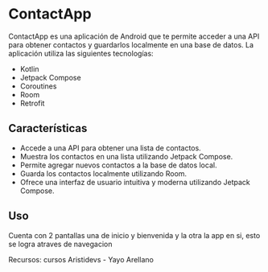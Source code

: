 # ContactApp

ContactApp es una aplicación de Android que te permite acceder a una API para obtener contactos y guardarlos localmente en una base de datos. La aplicación utiliza las siguientes tecnologías:

- Kotlin
- Jetpack Compose
- Coroutines
- Room
- Retrofit

## Características

- Accede a una API para obtener una lista de contactos.
- Muestra los contactos en una lista utilizando Jetpack Compose.
- Permite agregar nuevos contactos a la base de datos local.
- Guarda los contactos localmente utilizando Room.
- Ofrece una interfaz de usuario intuitiva y moderna utilizando Jetpack Compose.

## Uso
Cuenta con 2 pantallas una de inicio y bienvenida y la otra la app en si, esto se logra atraves de navegacion

Recursos: cursos Aristidevs - Yayo Arellano
